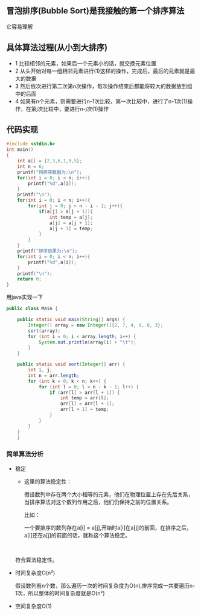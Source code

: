 ## 冒泡排序(Bubble Sort)是我接触的第一个排序算法    
它容易理解   
## 具体算法过程(从小到大排序)        
* 1 比较相邻的元素，如果后一个元素小的话，就交换元素位置   
* 2 从头开始对每一组相邻元素进行(1)这样的操作，完成后，最后的元素就是最大的数据   
* 3 然后依次进行第二次第n次操作，每次操作结束后都能将较大的数据放到组中的后面    
* 4 如果有n个元素，则需要进行n-1次比较，第一次比较中，进行了n-1次(1)操作，在第j次比较中，要进行n-j次(1)操作     

## 代码实现    
```C
#include <stdio.h>
int main()
{
	int a[] = {2,3,6,1,9,5};
	int n = 6;
	printf("待排序数据为:\n");
	for(int i = 0; i < n; i++){
		printf("%d",a[i]);
	}
	printf("\n");
	for(int i = 0; i < n; i++){
		for(int j = 0; j < n - i - 1; j++){
			if(a[j] > a[j + 1]){
				int temp = a[j];
				a[j] = a[j + 1];
				a[j + 1] = temp;
			}
		}
	}
	printf("排序结果为:\n");
	for(int i = 0; i < n; i++){
		printf("%d",a[i]);
	}
	printf("\n");
	return 0;
}
```
用java实现一下    


```java
public class Main {

    public static void main(String[] args) {
        Integer[] array = new Integer[]{2, 7, 4, 9, 0, 3};
        sort(array);
        for (int i = 0; i < array.length; i++) {
            System.out.println(array[i] + "\t");
        }
    }

    public static void sort(Integer[] arr) {
        int i, j;
        int n = arr.length;
        for (int k = 0; k < n; k++) {
            for (int l = 0; l < n - k - 1; l++) {
                if (arr[l] > arr[l + 1]) {
                    int temp = arr[l];
                    arr[l] = arr[l + 1];
                    arr[l + 1] = temp;
                }
            }
        }
    }
	}
```
### 简单算法分析   
* 稳定      

  * 这里的算法稳定性：

    假设数列中存在两个大小相等的元素，他们在物理位置上存在先后关系，当排序算法对这个数列作用之后，他们仍保持之前的位置关系。

    比如： 

    一个要排序的数列存在a[i] = a[j],开始时a[i]在a[j]的前面，在排序之后，a[i]还在a[j]的前面的话，就称这个算法稳定。

    ​

  符合算法稳定性。   


* 时间复杂度O(n²)

  假设数列有n个数，那么遍历一次的时间复杂度为O(n),排序完成一共要遍历n-1次，所以整体的时间复杂度就是O(n²)   

* 空间复杂度O(1)   
